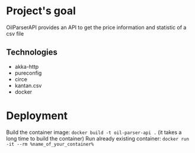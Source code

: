 # Project's goal
OilParserAPI provides an API to get the price information and statistic of a csv file

## Technologies
- akka-http
- pureconfig
- circe
- kantan.csv
- docker

# Deployment
Build the container image:  ```docker build -t oil-parser-api .``` (it takes a long time to build the container)
Run already existing container: ```docker run -it --rm %name_of_your_container%```